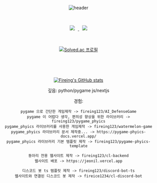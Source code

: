 <div align="center"> 
    
![header](https://capsule-render.vercel.app/api?type=Cylinder&text=Fireing123&animation=fadeIn&fontColor=auto&color=auto)

<br/>
<br/>

<a href="https://instagram.com/gimd82368">
    <img 
        src="http://img.shields.io/badge/-Instagram-black?style=flat&logo=Instagram&link=https://instagram.com/gimd82368/"
        style="height : auto; margin-left : 10px; margin-right : 10px;"/>
</a>
<a href="https://fireing123.tistory.com">
    <img 
        src="http://img.shields.io/badge/Blog-unicode%20Tstory-655ced?style=flat&logo=tistory"
        style="height : auto; margin-left : 10px; margin-right : 10px;"/>
</a>

<br/>
<br/>
<br/>

[![Solved.ac
프로필](http://mazassumnida.wtf/api/v2/generate_badge?boj=fireing123)](https://solved.ac/fireing123)

<br/>
<br/>
<br/>

[![Fireing's GitHub stats](https://github-readme-stats.vercel.app/api?username=fireing123&count_private=true&show_icons=true&theme=chartreuse-dark&show_icons=true)](https://github.com/anuraghazra/github-readme-stats)

깊음:
python/pygame
js/nextjs

경험:

    pygame 으로 간단한 게임제작 -> fireing123/AI_DefenseGame
    pygame 이 어렵다 생각, 편의성 향상을 위한 라이브러리 -> fireing123/pygame_phyics
    pygame_phyics 라이브러리를 사용한 게임제작 -> fireing123/watermelon-game
    pygame_phyics 라이브러리 문서 제작중... -> https://pygame-phyics-docs.vercel.app/
    pygame_phyics 라이브러리 기본 템플릿 제작 -> fireing123/pygame-phyics-template
    
    동아리 전용 웹사이트 제작 -> fireing123/cl-backend
    웹사이트 배포 -> https://jeonil.vercel.app

    디스코드 봇 ts 템플릿 제작 -> fireing123/discord-bot-ts
    웹사이트와 연결된 디스코드 봇 제작 -> fireice1234/cl-discord-bot
</div>


